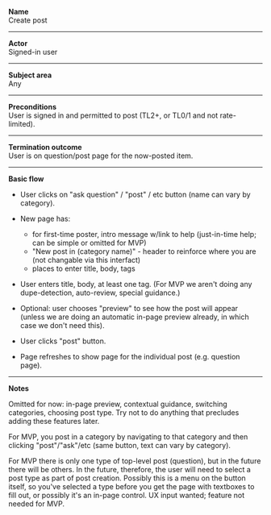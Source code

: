 **Name**  
Create post

----

**Actor**  
Signed-in user

----

**Subject area**  
Any

----

**Preconditions**  
User is signed in and permitted to post (TL2+, or TL0/1 and not
rate-limited).

----

**Termination outcome**  
User is on question/post page for the now-posted item.

----

**Basic flow**

- User clicks on "ask question" / "post" / etc button (name can vary by category).

- New page has:
  - for first-time poster, intro message w/link to help (just-in-time help; can be simple or omitted for MVP)
  - "New post in (category name)" - header to reinforce where you are (not changable via this interfact)
  - places to enter title, body, tags

- User enters title, body, at least one tag.  (For MVP we aren't doing any dupe-detection, auto-review, special guidance.)

- Optional: user chooses "preview" to see how the post will appear (unless we are doing an automatic in-page preview already, in which case we don't need this).

- User clicks "post" button.

- Page refreshes to show page for the individual post (e.g. question page).

----

**Notes**

Omitted for now: in-page preview, contextual guidance, switching categories, choosing post type.  Try not to do anything that precludes adding these features later.

For MVP, you post in a category by navigating to that category and then clicking "post"/"ask"/etc (same button, text can vary by category).

For MVP there is only one type of top-level post (question), but in the future there will be others.  In the future, therefore, the user will need to select a post type as part of post creation.  Possibly this is a menu on the button itself, so you've selected a type before you get the page with textboxes to fill out, or possibly it's an in-page control.  UX input wanted; feature not needed for MVP.


